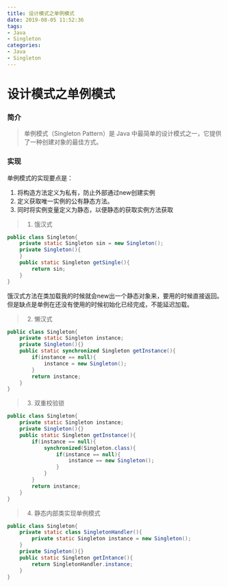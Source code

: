```yaml
---
title: 设计模式之单例模式
date: 2019-08-05 11:52:36
tags:
- Java
- Singleton
categories:
- Java
- Singleton
---
```

# 设计模式之单例模式

### 简介

> 单例模式（Singleton Pattern）是 Java 中最简单的设计模式之一，它提供了一种创建对象的最佳方式。

### 实现

单例模式的实现要点是：

1. 将构造方法定义为私有，防止外部通过new创建实例
2. 定义获取唯一实例的公有静态方法。
3. 同时将实例变量定义为静态，以便静态的获取实例方法获取

> 1. 饿汉式

```java
public class Singleton{
	private static Singleton sin = new Singleton();
	private Singleton(){
	}
	public static Singleton getSingle(){
		return sin;
	}
}
```

饿汉式方法在类加载我的时候就会new出一个静态对象来，要用的时候直接返回。但是缺点是单例在还没有使用的时候初始化已经完成，不能延迟加载。

> 2. 懒汉式

```java
public class Singleton{
    private static Singleton instance;
    private Singleton(){}
    public static synchronized Singleton getInstance(){
        if(instance == null){
            instance = new Singleton();
        }
        return instance;
    }
}
```

> 3. 双重校验锁

```java
public class Singleton{
    private static Singleton instance;
    private Singleton(){}
    public static Singleton getInstance(){
        if(instance == null){
            synchronized(Singleton.class){
                if(instance == null){
                    instance == new Singleton();
                }
            }
        }
        return instance;
    }
}
```

> 4. 静态内部类实现单例模式

```java
public class Singleton{
    private static class SingletonHandler(){
        private static Singleton instance = new Singleton();
    }
    private Singleton(){}
    public static Singleton getIntance(){
        return SingletonHandler.instance;
    }
}
```

